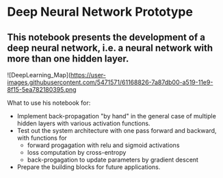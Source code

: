 # Deep Neural Network Prototype
## This notebook presents the development of a deep neural network, i.e. a neural network with more than one hidden layer. 

![DeepLearning_Map](https://user-images.githubusercontent.com/5471571/61168826-7a87db00-a519-11e9-8f15-5ea782180395.png

What to use his notebook for:
- Implement back-propagation "by hand" in the general case of multiple hidden layers with various activation functions.
- Test out the system architecture with one pass forward and backward, with functions for 
  - forward progagation with relu and sigmoid activations
  - loss computation by cross-entropy
  - back-progagation to update parameters by gradient descent
- Prepare the building blocks for future applications.
